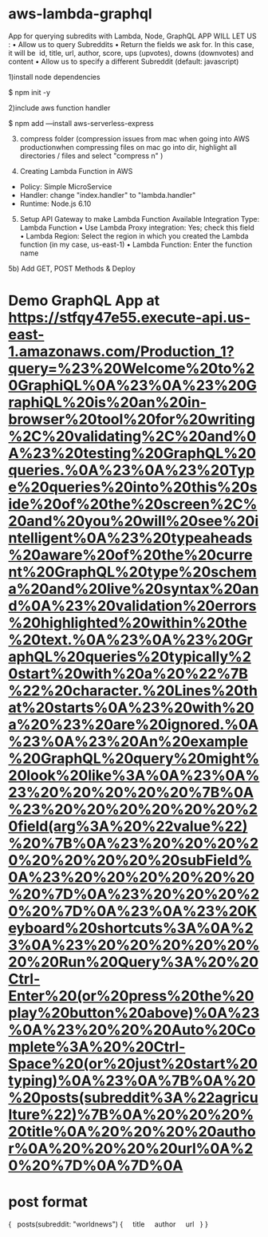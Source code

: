 # aws-lambda-graphql
App for querying subredits with Lambda, Node, GraphQL
APP WILL LET US : 
	•	Allow us to query Subreddits
	•	Return the fields we ask for. In this case, it will be  id, title, url, author, score, ups (upvotes), downs (downvotes) and content
	•	Allow us to specify a different Subreddit (default: javascript)
	
1)install node dependencies 

 $ npm init -y
 
2)include aws function handler

$ npm add —install aws-serverless-express
 
3) compress folder (compression issues from mac when going into AWS productionwhen compressing files on mac go into dir, highlight all directories / files and select "compress n" )
 
4) Creating Lambda Function in AWS 
 - Policy: Simple MicroService
 - Handler: change "index.handler" to "lambda.handler" 
 - Runtime: Node.js 6.10
 
 5) Setup API Gateway to make Lambda Function Available 
 	Integration Type: Lambda Function
	•	Use Lambda Proxy integration: Yes; check this field
	•	Lambda Region: Select the region in which you created the Lambda function (in my case, us-east-1)
	•	Lambda Function: Enter the function name
  
  5b) Add GET, POST Methods & Deploy 
 
 # Demo GraphQL App at https://stfqy47e55.execute-api.us-east-1.amazonaws.com/Production_1?query=%23%20Welcome%20to%20GraphiQL%0A%23%0A%23%20GraphiQL%20is%20an%20in-browser%20tool%20for%20writing%2C%20validating%2C%20and%0A%23%20testing%20GraphQL%20queries.%0A%23%0A%23%20Type%20queries%20into%20this%20side%20of%20the%20screen%2C%20and%20you%20will%20see%20intelligent%0A%23%20typeaheads%20aware%20of%20the%20current%20GraphQL%20type%20schema%20and%20live%20syntax%20and%0A%23%20validation%20errors%20highlighted%20within%20the%20text.%0A%23%0A%23%20GraphQL%20queries%20typically%20start%20with%20a%20%22%7B%22%20character.%20Lines%20that%20starts%0A%23%20with%20a%20%23%20are%20ignored.%0A%23%0A%23%20An%20example%20GraphQL%20query%20might%20look%20like%3A%0A%23%0A%23%20%20%20%20%20%7B%0A%23%20%20%20%20%20%20%20field(arg%3A%20%22value%22)%20%7B%0A%23%20%20%20%20%20%20%20%20%20subField%0A%23%20%20%20%20%20%20%20%7D%0A%23%20%20%20%20%20%7D%0A%23%0A%23%20Keyboard%20shortcuts%3A%0A%23%0A%23%20%20%20%20%20%20%20Run%20Query%3A%20%20Ctrl-Enter%20(or%20press%20the%20play%20button%20above)%0A%23%0A%23%20%20%20Auto%20Complete%3A%20%20Ctrl-Space%20(or%20just%20start%20typing)%0A%23%0A%7B%0A%20%20posts(subreddit%3A%22agriculture%22)%7B%0A%20%20%20%20title%0A%20%20%20%20author%0A%20%20%20%20url%0A%20%20%7D%0A%7D%0A  
 
 # post format 
 
 {
  posts(subreddit: "worldnews") {
    title
    author
    url
  }
}

